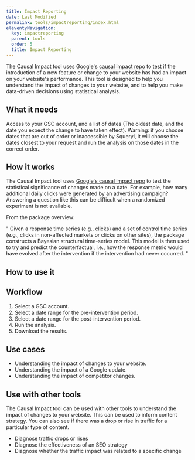 ```yaml
---
title: Impact Reporting
date: Last Modified
permalink: tools/impactreporting/index.html
eleventyNavigation:
  key: impactreporting
  parent: tools
  order: 5
  title: Impact Reporting
---
```


The Causal Impact tool uses [Google's causal impact repo](https://google.github.io/CausalImpact/CausalImpact.html) to test if the introduction of a new feature or change to your website has had an impact on your website's performance. This tool is designed to help you understand the impact of changes to your website, and to help you make data-driven decisions using statistical analysis.

## What it needs
Access to your GSC account, and a list of dates (The oldest date, and the date you expect the change to have taken effect). Warning: if you choose dates that are out of order or inaccessible by Squeryl, it will choose the dates closest to your request and run the analysis on those dates in the correct order.

## How it works

The Causal Impact tool uses [Google's causal impact repo](https://google.github.io/CausalImpact/CausalImpact.html) to test the statistical significance of changes made on a date. For example, how many additional daily clicks were generated by an advertising campaign? Answering a question like this can be difficult when a randomized experiment is not available.

From the package overview:

"
Given a response time series (e.g., clicks) and a set of control time series (e.g., clicks in non-affected markets or clicks on other sites), the package constructs a Bayesian structural time-series model. This model is then used to try and predict the counterfactual, i.e., how the response metric would have evolved after the intervention if the intervention had never occurred.
"

## How to use it


## Workflow

1. Select a GSC account.
2. Select a date range for the pre-intervention period.
3. Select a date range for the post-intervention period.
4. Run the analysis.
5. Download the results.

## Use cases

- Understanding the impact of changes to your website.
- Understanding the impact of a Google update.
- Understanding the impact of competitor changes.

## Use with other tools

The Causal Impact tool can be used with other tools to understand the impact of changes to your website. This can be used to inform content strategy. You can also see if there was a drop or rise in traffic for a particular type of content.

- Diagnose traffic drops or rises
- Diagnose the effectiveness of an SEO strategy
- Diagnose whether the traffic impact was related to a specific change
